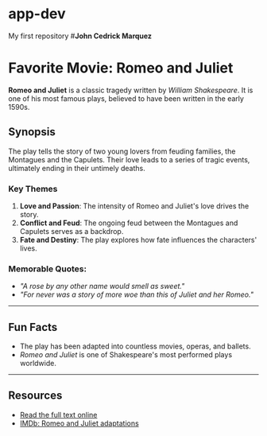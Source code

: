 # app-dev
My first repository
#**John Cedrick Marquez**

# Favorite Movie: Romeo and Juliet
**Romeo and Juliet** is a classic tragedy written by *William Shakespeare*. It is one of his most famous plays, believed to have been written in the early 1590s.
## Synopsis
The play tells the story of two young lovers from feuding families, the Montagues and the Capulets. Their love leads to a series of tragic events, ultimately ending in their untimely deaths.
### Key Themes
1. **Love and Passion**: The intensity of Romeo and Juliet's love drives the story.
2. **Conflict and Feud**: The ongoing feud between the Montagues and Capulets serves as a backdrop.
3. **Fate and Destiny**: The play explores how fate influences the characters' lives.
### Memorable Quotes:
- *"A rose by any other name would smell as sweet."*
- *"For never was a story of more woe than this of Juliet and her Romeo."*
---
## Fun Facts
- The play has been adapted into countless movies, operas, and ballets.
- *Romeo and Juliet* is one of Shakespeare's most performed plays worldwide.
---
## Resources
- [Read the full text online](https://www.sparknotes.com/shakespeare/romeojuliet/full-text/)
- [IMDb: Romeo and Juliet adaptations](https://www.imdb.com/find?q=romeo+and+juliet&ref_=nv_sr_sm)
